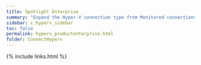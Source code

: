 ```yaml
---
title: Spotlight Enterprise
summary: "Expand the Hyper-V connection type from Monitored connections to list connections by name. Click on the connection name to show the components and virtual machines grid for the Hyper-V connection."
sidebar: c_hyperv_sidebar
toc: false
permalink: hyperv_productenterprise.html
folder: ConnectHyperv
---
```



{% include links.html %}
